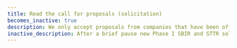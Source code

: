 ```yaml
---
title: Read the call for proposals (solicitation)
becomes_inactive: true
description: We only accept proposals from companies that have been officially invited to submit (via the Project Pitch process). You can check out our current SBIR solicitation or STTR solicitation to get a sense of NSF’s objectives.
inactive_description: After a brief pause new Phase I SBIR and STTR solicitations are expected in the weeks following the Dec. 12 closing date. You can check out our archived [{{ site.data.solicitations['SBIR'].title }}]({{ site.data.solicitations['SBIR'].url }}) or [{{ site.data.solicitations['STTR'].title }}]({{ site.data.solicitations['STTR'].url }}) to get a sense of NSF’s objectives.
---
```

